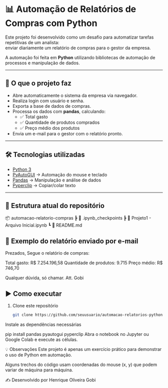 # 📊 Automação de Relatórios de Compras com Python  

Este projeto foi desenvolvido como um desafio para automatizar tarefas repetitivas de um analista:  
enviar diariamente um relatório de compras para o gestor da empresa.  

A automação foi feita em **Python** utilizando bibliotecas de automação de processos e manipulação de dados.  

---

## 🚀 O que o projeto faz  
- Abre automaticamente o sistema da empresa via navegador.  
- Realiza login com usuário e senha.  
- Exporta a base de dados de compras.  
- Processa os dados com **pandas**, calculando:  
  - ✅ Total gasto  
  - ✅ Quantidade de produtos comprados  
  - ✅ Preço médio dos produtos  
- Envia um e-mail para o gestor com o relatório pronto.  

---

## 🛠️ Tecnologias utilizadas  
- [Python 3](https://www.python.org/)  
- [PyAutoGUI](https://pyautogui.readthedocs.io/) → Automação do mouse e teclado  
- [Pandas](https://pandas.pydata.org/) → Manipulação e análise de dados  
- [Pyperclip](https://pypi.org/project/pyperclip/) → Copiar/colar texto  

---

## 📂 Estrutura atual do repositório
📦 automacao-relatorio-compras
┣ 📂 .ipynb_checkpoints
┣ 📜 Projeto1 - Arquivo Inicial.ipynb
┗ 📜 README.md

## 📧 Exemplo do relatório enviado por e-mail
Prezados,
Segue o relatório de compras:

Total gasto: R$ 7.254.196,58
Quantidade de produtos: 9.715
Preço médio: R$ 746,70

Qualquer dúvida, só chamar.
Att. Gobi

## ▶️ Como executar
1. Clone este repositório  
   ```bash
   git clone https://github.com/seuusuario/automacao-relatorios-python.git
Instale as dependências necessárias

pip install pandas pyautogui pyperclip
Abra o notebook no Jupyter ou Google Colab e execute as células.

💡 Observações
Este projeto é apenas um exercício prático para demonstrar o uso de Python em automação.

Alguns trechos do código usam coordenadas do mouse (x, y) que podem variar de máquina para máquina.

✍️ Desenvolvido por Henrique Oliveira Gobi
